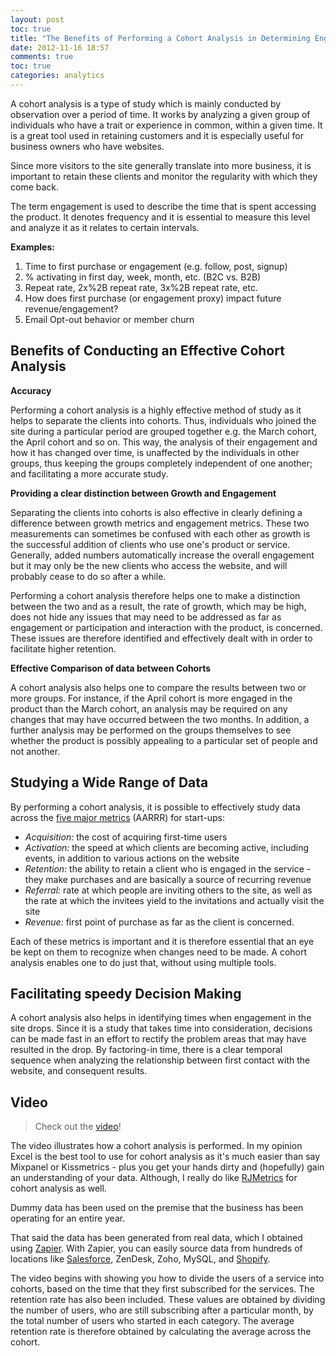```yaml
---
layout: post
toc: true
title: "The Benefits of Performing a Cohort Analysis in Determining Engagement Over Time"
date: 2012-11-16 18:57
comments: true
toc: true
categories: analytics
---
```


A cohort analysis is a type of study which is mainly conducted by observation over a period of time. It works by analyzing a given group of individuals who have a trait or experience in common, within a given time. It is a great tool used in retaining customers and it is especially useful for business owners who have websites.

Since more visitors to the site generally translate into more business, it is important to retain these clients and monitor the regularity with which they come back.

The term engagement is used to describe the time that is spent accessing the product. It denotes frequency and it is essential to measure this level and analyze it as it relates to certain intervals.

**Examples:**

1.  Time to first purchase or engagement (e.g. follow, post, signup)
2.  % activating in first day, week, month, etc. (B2C vs. B2B)
3.  Repeat rate, 2x%2B repeat rate, 3x%2B repeat rate, etc.
4.  How does first purchase (or engagement proxy) impact future revenue/engagement?
5.  Email Opt-out behavior or member churn

## **Benefits of Conducting an Effective Cohort Analysis**

**Accuracy**

Performing a cohort analysis is a highly effective method of study as it helps to separate the clients into cohorts. Thus, individuals who joined the site during a particular period are grouped together e.g. the March cohort, the April cohort and so on. This way, the analysis of their engagement and how it has changed over time, is unaffected by the individuals in other groups, thus keeping the groups completely independent of one another; and facilitating a more accurate study.

**Providing a clear distinction between Growth and Engagement**

Separating the clients into cohorts is also effective in clearly defining a difference between growth metrics and engagement metrics. These two measurements can sometimes be confused with each other as growth is the successful addition of clients who use one's product or service. Generally, added numbers automatically increase the overall engagement but it may only be the new clients who access the website, and will probably cease to do so after a while.

Performing a cohort analysis therefore helps one to make a distinction between the two and as a result, the rate of growth, which may be high, does not hide any issues that may need to be addressed as far as engagement or participation and interaction with the product, is concerned. These issues are therefore identified and effectively dealt with in order to facilitate higher retention.

**Effective Comparison of data between Cohorts**

A cohort analysis also helps one to compare the results between two or more groups. For instance, if the April cohort is more engaged in the product than the March cohort, an analysis may be required on any changes that may have occurred between the two months. In addition, a further analysis may be performed on the groups themselves to see whether the product is possibly appealing to a particular set of people and not another.

## **Studying a Wide Range of Data**

By performing a cohort analysis, it is possible to effectively study data across the [five major metrics](http://500hats.typepad.com/500blogs/2007/09/startup-metrics.html) (AARRR) for start-ups:

*   *Acquisition:* the cost of acquiring first-time users
*   *Activation:* the speed at which clients are becoming active, including events, in addition to various actions on the website
*   *Retention:* the ability to retain a client who is engaged in the service - they make purchases and are basically a source of recurring revenue
*   *Referral:* rate at which people are inviting others to the site, as well as the rate at which the invitees yield to the invitations and actually visit the site
*   *Revenue:* first point of purchase as far as the client is concerned.

Each of these metrics is important and it is therefore essential that an eye be kept on them to recognize when changes need to be made. A cohort analysis enables one to do just that, without using multiple tools.

## Facilitating speedy Decision Making

A cohort analysis also helps in identifying times when engagement in the site drops. Since it is a study that takes time into consideration, decisions can be made fast in an effort to rectify the problem areas that may have resulted in the drop. By factoring-in time, there is a clear temporal sequence when analyzing the relationship between first contact with the website, and consequent results.

## Video

> Check out the [video](http://www.youtube.com/watch?v=2QZQolcLo6M)!

The video illustrates how a cohort analysis is performed. In my opinion Excel is the best tool to use for cohort analysis as it's much easier than say Mixpanel or Kissmetrics - plus you get your hands dirty and (hopefully) gain an understanding of your data. Although, I really do like [RJMetrics](http://blog.rjmetrics.com/see-what-drives-repeat-business-in-your-rjmetrics-online-dashboard/) for cohort analysis as well.

Dummy data has been used on the premise that the business has been operating for an entire year.

That said the data has been generated from real data, which I obtained using [Zapier](https://zapier.com/). With Zapier, you can easily source data from hundreds of locations like [Salesforce](https://zapier.com/blog/2012/09/18/making-salesforce-work-with-your-favorite-apps/), ZenDesk, Zoho, MySQL, and [Shopify](https://zapier.com/blog/2012/07/01/shopify-integrations-boost-retention-increase-upsales-and-provide-killer-customer-support/).

The video begins with showing you how to divide the users of a service into cohorts, based on the time that they first subscribed for the services. The retention rate has also been included. These values are obtained by dividing the number of users, who are still subscribing after a particular month, by the total number of users who started in each category. The average retention rate is therefore obtained by calculating the average across the cohort.
